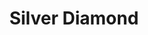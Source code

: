 --- 
title: "Silver Diamond"
publishdate: "2019-4-19T16:48:46+02:00"
src: "https://365manga.net/manga/silver-diamond"
image: "https://data.365manga.net/images/thumbnails/24043-silver-diamond.jpg"
description: "Rakan lives alone, and the plants in his garden grow so thick and fast that it seems like a jungle. One day a man, holding a gun made of wood, falls right down into his garden. He seems to come from another world, and he's searching for someone who can bring back the green into his own dark and inhospitable world. -- Storm in Heaven"
---